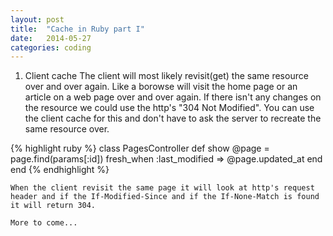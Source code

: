```yaml
---
layout: post
title:  "Cache in Ruby part I"
date:   2014-05-27
categories: coding
---
```


1. Client cache
	The client will most likely revisit(get) the same resource over and over again. Like a borowse will visit the home page or an article on a web page over and over again. If there isn't any changes on the resource we could use the http's "304 Not Modified". You can use the client cache for this and don't have to ask the server to recreate the same resource over.

{% highlight ruby %}
	class PagesController
  		def show
    		@page = page.find(params[:id])
    		fresh_when :last_modified => @page.updated_at
 		end
	end 
{% endhighlight %}

	When the client revisit the same page it will look at http's request header and if the If-Modified-Since and if the If-None-Match is found it will return 304.

	More to come...